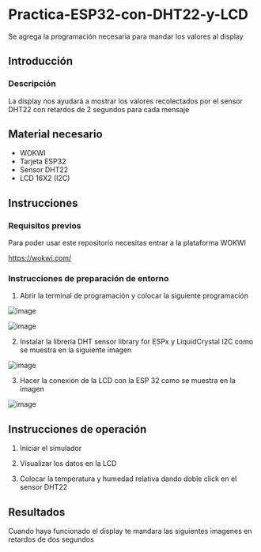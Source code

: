 # Practica-ESP32-con-DHT22-y-LCD
Se agrega la programación necesaria para mandar los valores al display
## Introducción 
### Descripción 

La display nos ayudará a mostrar los valores recolectados por el sensor DHT22 con retardos de 2 segundos para cada mensaje 

## Material necesario
- WOKWI
- Tarjeta ESP32
- Sensor DHT22
- LCD 16X2 (I2C)

## Instrucciones 

### Requisitos previos 

Para poder usar este repositorio necesitas entrar a la plataforma WOKWI 

https://wokwi.com/

### Instrucciones de preparación de entorno 

1. Abrir la terminal de programación y colocar la siguiente programación

![image](https://github.com/user-attachments/assets/32dbc6cc-67de-4463-93fe-bb354e35ef7c)

![image](https://github.com/user-attachments/assets/0139f134-a0cf-4660-af30-9a479ce01d09)

2. Instalar la librería DHT sensor library for ESPx y LiquidCrystal I2C como se muestra en la siguiente imagen

![image](https://github.com/user-attachments/assets/41255636-8cbb-465a-bdd0-6731fcf016d5)

3. Hacer la conexión de la LCD con la ESP 32 como se muestra en la imagen

![image](https://github.com/user-attachments/assets/08e8be15-5bf8-4311-bd80-a5f376afef42)

## Instrucciones de operación 

1. Iniciar el simulador

2. Visualizar los datos en la LCD

3. Colocar la temperatura y humedad relativa dando doble click en el sensor DHT22

## Resultados 

Cuando haya funcionado el display te mandara las siguientes imagenes en retardos de dos segundos





   

